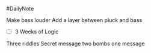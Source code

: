 #DailyNote 

Make bass louder
Add a layer between pluck and bass

- [ ] 3 Weeks of Logic


Three riddles
Secret message
two bombs one message
